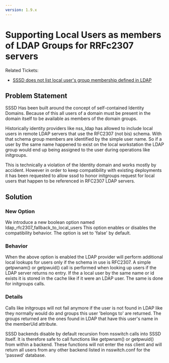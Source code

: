 ```yaml
---
version: 1.9.x
---
```


# Supporting Local Users as members of LDAP Groups for RRFc2307 servers

Related Tickets:

  - [SSSD does not list local user's group membership defined in LDAP](https://pagure.io/SSSD/sssd/issue/1020)

## Problem Statement

SSSD Has been built around the concept of self-contained Identity Domains. Because of this all users of a domain must be present in the domain itself to be available as members of the domain groups.

Historically identity providers like nss_ldap has allowed to include local users in remote LDAP servers that use the RFC2307 (not bis) schema. With that schema group members are identified by the simple user name. So if a user by the same name happened to exist on the local workstation the LDAP group would end up being assigned to the user during operations like initgroups.

This is technically a violation of the Identity domain and works mostly by accident. However in order to keep compatibility with existing deployments it has been requested to allow sssd to honor initgroups request for local users that happen to be referenced in RFC2307 LDAP servers.

## Solution

### New Option

We introduce a new boolean option named ldap_rfc2307_fallback_to_local_users This option enables or disables the compatibility behavior. The option is set to 'false' by default.

### Behavior

When the above option is enabled the LDAP provider will perform additional local lookups for users only if the schema in use is RFC2307. A simple getpwnam() or getpwuid() call is performed when looking up users if the LDAP server returns no entry. If the a local user by the same name or id exists it is stored in the cache like if it were an LDAP user. The same is done for initgroups calls.

### Details

Calls like initgroups will not fail anymore if the user is not found in LDAP like they normally would do and groups this user 'belongs to' are returned. The groups returned are the ones found in LDAP that have this user's name in the memberUid attribute.

SSSD backends disable by default recursion from nsswitch calls into SSSD itself. It is therefore safe to call functions like getpwnam() or getpwuid() from within a backend. These functions will not enter the nss client and will return all users from any other backend listed in nsswitch.conf for the 'passwd' database.
